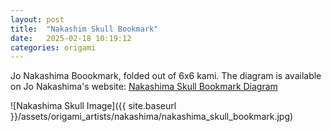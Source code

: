 ```yaml
---
layout: post
title:  "Nakashim Skull Bookmark"
date:   2025-02-18 10:19:12
categories: origami
---
```


Jo Nakashima Boookmark, folded out of 6x6 kami.
The diagram is available on Jo Nakashima's website: [Nakashima Skull Bookmark Diagram](https://jonakashima.com.br/2023/06/13/origami-skull-bookmark/)

![Nakashima Skull Image]({{ site.baseurl }}/assets/origami_artists/nakashima/nakashima_skull_bookmark.jpg)


